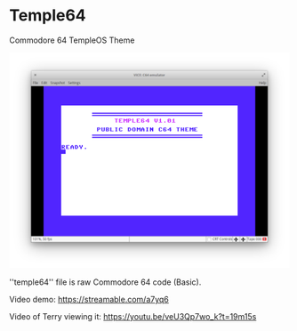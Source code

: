 # Temple64
Commodore 64 TempleOS Theme

![Screenshot](https://raw.githubusercontent.com/johnhagstrom/Temple64/master/temple64.png)

''temple64'' file is raw Commodore 64 code (Basic).

Video demo: https://streamable.com/a7yq6

Video of Terry viewing it: https://youtu.be/veU3Qp7wo_k?t=19m15s

